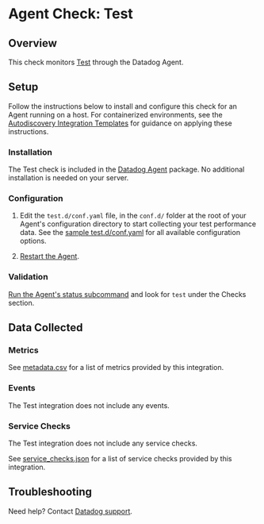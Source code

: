# Agent Check: Test

## Overview

This check monitors [Test][1] through the Datadog Agent.

## Setup

Follow the instructions below to install and configure this check for an Agent running on a host. For containerized environments, see the [Autodiscovery Integration Templates][3] for guidance on applying these instructions.

### Installation

The Test check is included in the [Datadog Agent][2] package.
No additional installation is needed on your server.

### Configuration

1. Edit the `test.d/conf.yaml` file, in the `conf.d/` folder at the root of your Agent's configuration directory to start collecting your test performance data. See the [sample test.d/conf.yaml][4] for all available configuration options.

2. [Restart the Agent][5].

### Validation

[Run the Agent's status subcommand][6] and look for `test` under the Checks section.

## Data Collected

### Metrics

See [metadata.csv][7] for a list of metrics provided by this integration.

### Events

The Test integration does not include any events.

### Service Checks

The Test integration does not include any service checks.

See [service_checks.json][8] for a list of service checks provided by this integration.

## Troubleshooting

Need help? Contact [Datadog support][9].


[1]: **LINK_TO_INTEGRATION_SITE**
[2]: https://app.datadoghq.com/account/settings#agent
[3]: https://docs.datadoghq.com/agent/kubernetes/integrations/
[4]: https://github.com/DataDog/integrations-core/blob/master/check/datadog_checks/check/data/conf.yaml.example
[5]: https://docs.datadoghq.com/agent/guide/agent-commands/#start-stop-and-restart-the-agent
[6]: https://docs.datadoghq.com/agent/guide/agent-commands/#agent-status-and-information
[7]: https://github.com/DataDog/integrations-core/blob/master/check/metadata.csv
[8]: https://github.com/DataDog/integrations-core/blob/master/check/assets/service_checks.json
[9]: https://docs.datadoghq.com/help/
